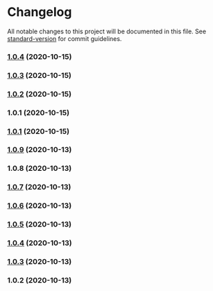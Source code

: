 # Changelog

All notable changes to this project will be documented in this file. See [standard-version](https://github.com/conventional-changelog/standard-version) for commit guidelines.

### [1.0.4](https://github.com/idimetrix/logvis/compare/v1.0.3...v1.0.4) (2020-10-15)

### [1.0.3](https://github.com/idimetrix/logvis/compare/v1.0.2...v1.0.3) (2020-10-15)

### [1.0.2](https://github.com/idimetrix/logvis/compare/v1.0.1...v1.0.2) (2020-10-15)

### 1.0.1 (2020-10-15)

### [1.0.1](https://github.com/idimetrix/logvis/compare/v1.0.9...v1.0.1) (2020-10-15)

### [1.0.9](https://github.com/idimetrix/logvis/compare/v1.0.8...v1.0.9) (2020-10-13)

### 1.0.8 (2020-10-13)

### [1.0.7](https://github.com/idimetrix/logvis/compare/v1.0.6...v1.0.7) (2020-10-13)

### [1.0.6](https://github.com/idimetrix/logvis/compare/v1.0.5...v1.0.6) (2020-10-13)

### [1.0.5](https://github.com/idimetrix/logvis/compare/v1.0.4...v1.0.5) (2020-10-13)

### [1.0.4](https://github.com/idimetrix/logvis/compare/v1.0.3...v1.0.4) (2020-10-13)

### [1.0.3](https://github.com/idimetrix/logvis/compare/v1.0.2...v1.0.3) (2020-10-13)

### 1.0.2 (2020-10-13)

